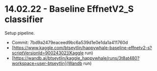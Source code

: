 # 14.02.22 - Baseline EffnetV2_S classifier

Setup pipeline.

* Commit: 7bd9a2479eaceed9bc6a539d1e0e1da1a411760d
* [https://www.kaggle.com/btseytlin/happywhale-baseline-effnetv2-s?scriptVersionId=90024302](Kaggle run)
* [https://wandb.ai/btseytlin/kaggle_happywhale/runs/3t8at480?workspace=user-btseytlin](Wandb run)

